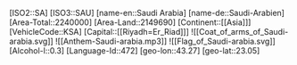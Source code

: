 ﻿---
location: [23.05,43.27]
type: Country
tags:
- geo/Country

SpocWebEntityId: 27009
isDeleted: false
confidential: public

---
[ISO2::SA]
[ISO3::SAU]
[name-en::Saudi Arabia]
[name-de::Saudi-Arabien]
[Area-Total::2240000]
[Area-Land::2149690]
[Continent::[[Asia]]]
[VehicleCode::KSA]
[Capital::[[Riyadh=Er_Riad]]]
![[Coat_of_arms_of_Saudi-arabia.svg]]
![[Anthem-Saudi-arabia.mp3]]
![[Flag_of_Saudi-arabia.svg]]
[Alcohol-l::0.3]
[Language-Id::472]
[geo-lon::43.27]
[geo-lat::23.05]

